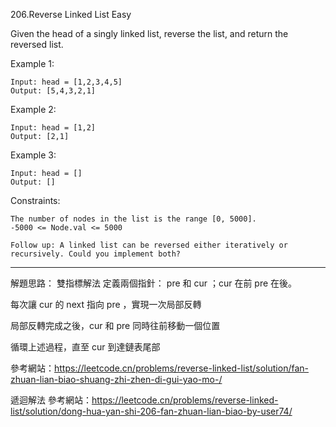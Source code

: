 
206.Reverse Linked List
Easy

Given the head of a singly linked list, reverse the list, and return the reversed list.

 

Example 1:

```
Input: head = [1,2,3,4,5]
Output: [5,4,3,2,1]
```
Example 2:

```
Input: head = [1,2]
Output: [2,1]
```
Example 3:
```
Input: head = []
Output: []
```
 

Constraints:
```
The number of nodes in the list is the range [0, 5000].
-5000 <= Node.val <= 5000
```
```
Follow up: A linked list can be reversed either iteratively or recursively. Could you implement both?
```  



__________________________________________________________
解題思路：
雙指標解法
定義兩個指針： pre 和 cur ；cur 在前 pre 在後。

每次讓 cur 的 next 指向 pre ，實現一次局部反轉

局部反轉完成之後，cur 和 pre 同時往前移動一個位置

循環上述過程，直至 cur 到達鏈表尾部

參考網站：https://leetcode.cn/problems/reverse-linked-list/solution/fan-zhuan-lian-biao-shuang-zhi-zhen-di-gui-yao-mo-/

遞迴解法
參考網站：https://leetcode.cn/problems/reverse-linked-list/solution/dong-hua-yan-shi-206-fan-zhuan-lian-biao-by-user74/



